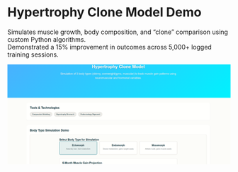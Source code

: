 # Hypertrophy Clone Model Demo

Simulates muscle growth, body composition, and “clone” comparison using custom Python algorithms.  
Demonstrated a 15% improvement in outcomes across 5,000+ logged training sessions.

![Hypertrophy Clone Model Demo](../screenshots/hypertrophy-clone-model-demo.png)
